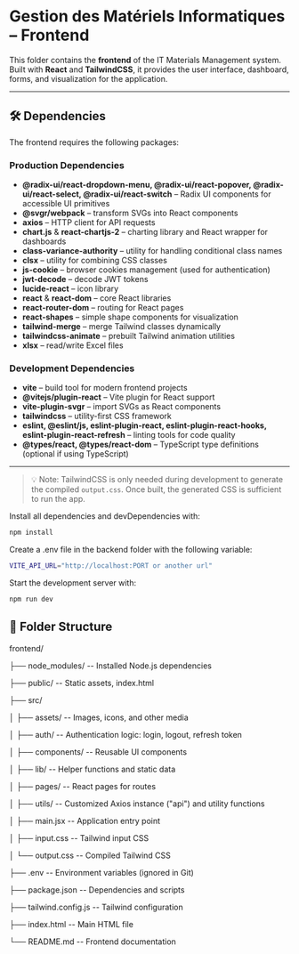 # Gestion des Matériels Informatiques – Frontend

This folder contains the **frontend** of the IT Materials Management system.  
Built with **React** and **TailwindCSS**, it provides the user interface, dashboard, forms, and visualization for the application.

---


## 🛠 Dependencies

The frontend requires the following packages:

### Production Dependencies

- **@radix-ui/react-dropdown-menu, @radix-ui/react-popover, @radix-ui/react-select, @radix-ui/react-switch** – Radix UI components for accessible UI primitives  
- **@svgr/webpack** – transform SVGs into React components  
- **axios** – HTTP client for API requests  
- **chart.js** & **react-chartjs-2** – charting library and React wrapper for dashboards  
- **class-variance-authority** – utility for handling conditional class names  
- **clsx** – utility for combining CSS classes  
- **js-cookie** – browser cookies management (used for authentication)  
- **jwt-decode** – decode JWT tokens  
- **lucide-react** – icon library  
- **react** & **react-dom** – core React libraries  
- **react-router-dom** – routing for React pages  
- **react-shapes** – simple shape components for visualization  
- **tailwind-merge** – merge Tailwind classes dynamically  
- **tailwindcss-animate** – prebuilt Tailwind animation utilities  
- **xlsx** – read/write Excel files

### Development Dependencies

- **vite** – build tool for modern frontend projects  
- **@vitejs/plugin-react** – Vite plugin for React support  
- **vite-plugin-svgr** – import SVGs as React components  
- **tailwindcss** – utility-first CSS framework  
- **eslint, @eslint/js, eslint-plugin-react, eslint-plugin-react-hooks, eslint-plugin-react-refresh** – linting tools for code quality  
- **@types/react, @types/react-dom** – TypeScript type definitions (optional if using TypeScript)

---

> 💡 Note: TailwindCSS is only needed during development to generate the compiled `output.css`. Once built, the generated CSS is sufficient to run the app.


Install all dependencies and devDependencies with:

```bash
npm install

```

Create a .env file in the backend folder with the following variable:

```bash
VITE_API_URL="http://localhost:PORT or another url"


```

Start the development server with:
```bash
npm run dev
```

## 📂 Folder Structure

frontend/

├── node_modules/       -- Installed Node.js dependencies

├── public/             -- Static assets, index.html

├── src/

│   ├── assets/         -- Images, icons, and other media

│   ├── auth/           -- Authentication logic: login, logout, refresh token

│   ├── components/     -- Reusable UI components

│   ├── lib/            -- Helper functions and static data

│   ├── pages/          -- React pages for routes

│   ├── utils/          -- Customized Axios instance ("api") and utility functions

│   ├── main.jsx        -- Application entry point

│   ├── input.css       -- Tailwind input CSS

│   └── output.css      -- Compiled Tailwind CSS

├── .env                -- Environment variables (ignored in Git)

├── package.json        -- Dependencies and scripts

├── tailwind.config.js  -- Tailwind configuration

├── index.html          -- Main HTML file

└── README.md           -- Frontend documentation
